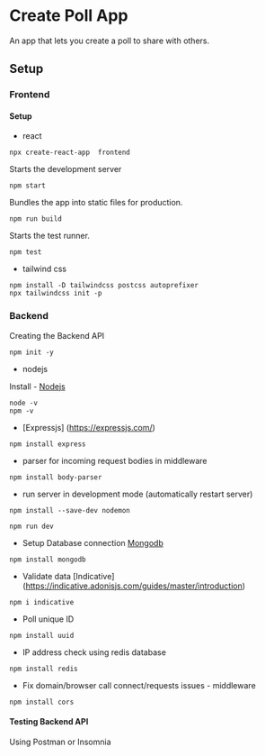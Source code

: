 # Create Poll App

An app that lets you create a poll to share with others.

## Setup

### Frontend

#### Setup

- react

```
npx create-react-app  frontend
```

Starts the development server

```
npm start
```

Bundles the app into static files for production.

```
npm run build

```

Starts the test runner.

```
npm test
```

- tailwind css

```
npm install -D tailwindcss postcss autoprefixer
npx tailwindcss init -p
```

### Backend

Creating the Backend API

```
npm init -y

```

- nodejs

Install - [Nodejs](https://nodejs.org/en/)

```
node -v
npm -v
```

- [Expressjs] (https://expressjs.com/)

```
npm install express

```

- parser for incoming request bodies in middleware

```
npm install body-parser

```

- run server in development mode (automatically restart server)

```
npm install --save-dev nodemon
```

```
npm run dev

```

- Setup Database connection
  [Mongodb](https://www.mongodb.com/)

```
npm install mongodb
```

- Validate data [Indicative] (https://indicative.adonisjs.com/guides/master/introduction)

```
npm i indicative
```

- Poll unique ID

```
npm install uuid
```

- IP address check using redis database

```
npm install redis
```

- Fix domain/browser call connect/requests issues - middleware

```
npm install cors

```

#### Testing Backend API

Using Postman or Insomnia
